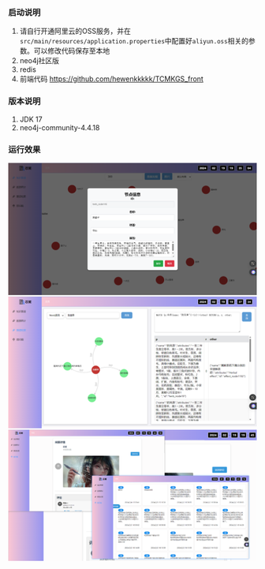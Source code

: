 

### 启动说明
1. 请自行开通阿里云的OSS服务，并在`src/main/resources/application.properties`中配置好`aliyun.oss`相关的参数。可以修改代码保存至本地
2. neo4j社区版
3. redis
4. 前端代码 https://github.com/hewenkkkkk/TCMKGS_front

### 版本说明
1. JDK 17
2. neo4j-community-4.4.18


### 运行效果
![Alternative text](data/readmepic/img.png)
![Alternative text](data/readmepic/img_1.png)
![Alternative text](data/readmepic/img_2.png)